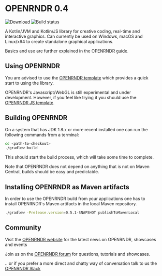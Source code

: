 # OPENRNDR 0.4

[![Download](https://maven-badges.herokuapp.com/maven-central/org.openrndr/openrndr/badge.svg)](https://mvnrepository.com/artifact/org.openrndr/openrndr-core)
![Build status](https://github.com/openrndr/openrndr/actions/workflows/build-on-commit.yml/badge.svg)

A Kotlin/JVM and Kotlin/JS library for creative coding, real-time and interactive graphics. Can currently be used on Windows, macOS and Linux/x64 to create standalone graphical applications.

Basics and use are further explained in the [OPENRNDR guide](https://guide.openrndr.org).

## Using OPENRNDR

You are advised to use the [OPENRNDR template](https://github.com/openrndr/openrndr-template) which provides a quick start to using the library.

OPENRNDR's Javascript/WebGL is still experimental and under development. However, if you feel like trying it you should use the 
[OPENRNDR JS template](https://github.com/openrndr/openrndr-js-template).


## Building OPENRNDR

On a system that has JDK 1.8.x or more recent installed one can run the following commands from a terminal:

```sh
cd <path-to-checkout>
./gradlew build
```

This should start the build process, which will take some time to complete.

Note that OPENRNDR does not depend on anything that is not on Maven Central, builds should be easy and predictable.

## Installing OPENRNDR as Maven artifacts

In order to use the OPENRNDR build from your applications one has to install OPENRNDR's Maven artifacts in the local Maven repository.

```sh
./gradlew -Prelease.version=0.5.1-SNAPSHOT publishToMavenLocal
```

## Community

Visit the [OPENRNDR website](https://openrndr.org) for the latest news on OPENRNDR, showcases and events 

Join us on the [OPENRNDR forum](https://openrndr.discourse.group) for questions, tutorials and showcases.

.. or if you prefer a more direct and chatty way of conversation talk to us the [OPENRNDR Slack](https://communityinviter.com/apps/openrndr/openrndr)


